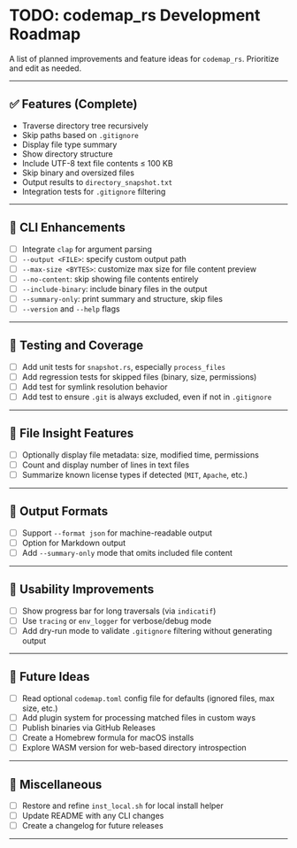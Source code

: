 # TODO: codemap_rs Development Roadmap

A list of planned improvements and feature ideas for `codemap_rs`. Prioritize and edit as needed.

---

## ✅ Features (Complete)

- Traverse directory tree recursively
- Skip paths based on `.gitignore`
- Display file type summary
- Show directory structure
- Include UTF-8 text file contents ≤ 100 KB
- Skip binary and oversized files
- Output results to `directory_snapshot.txt`
- Integration tests for `.gitignore` filtering

---

## 🧭 CLI Enhancements

- [ ] Integrate `clap` for argument parsing
- [ ] `--output <FILE>`: specify custom output path
- [ ] `--max-size <BYTES>`: customize max size for file content preview
- [ ] `--no-content`: skip showing file contents entirely
- [ ] `--include-binary`: include binary files in the output
- [ ] `--summary-only`: print summary and structure, skip files
- [ ] `--version` and `--help` flags

---

## 🧪 Testing and Coverage

- [ ] Add unit tests for `snapshot.rs`, especially `process_files`
- [ ] Add regression tests for skipped files (binary, size, permissions)
- [ ] Add test for symlink resolution behavior
- [ ] Add test to ensure `.git` is always excluded, even if not in `.gitignore`

---

## 📄 File Insight Features

- [ ] Optionally display file metadata: size, modified time, permissions
- [ ] Count and display number of lines in text files
- [ ] Summarize known license types if detected (`MIT`, `Apache`, etc.)

---

## 📂 Output Formats

- [ ] Support `--format json` for machine-readable output
- [ ] Option for Markdown output
- [ ] Add `--summary-only` mode that omits included file content

---

## 🧰 Usability Improvements

- [ ] Show progress bar for long traversals (via `indicatif`)
- [ ] Use `tracing` or `env_logger` for verbose/debug mode
- [ ] Add dry-run mode to validate `.gitignore` filtering without generating output

---

## 🔮 Future Ideas

- [ ] Read optional `codemap.toml` config file for defaults (ignored files, max size, etc.)
- [ ] Add plugin system for processing matched files in custom ways
- [ ] Publish binaries via GitHub Releases
- [ ] Create a Homebrew formula for macOS installs
- [ ] Explore WASM version for web-based directory introspection

---

## 🧾 Miscellaneous

- [ ] Restore and refine `inst_local.sh` for local install helper
- [ ] Update README with any CLI changes
- [ ] Create a changelog for future releases

---